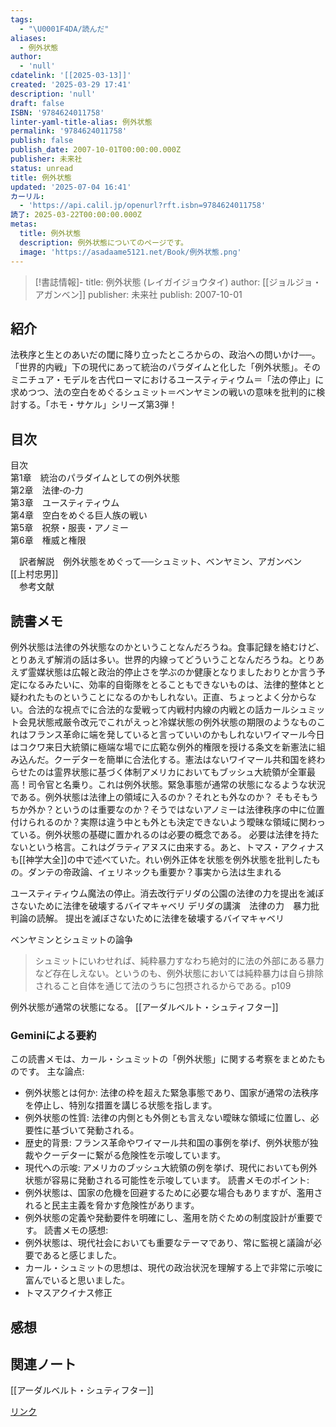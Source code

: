 ```yaml
---
tags:
  - "\U0001F4DA/読んだ"
aliases:
  - 例外状態
author:
  - 'null'
cdatelink: '[[2025-03-13]]'
created: '2025-03-29 17:41'
description: 'null'
draft: false
ISBN: '9784624011758'
linter-yaml-title-alias: 例外状態
permalink: '9784624011758'
publish: false
publish_date: 2007-10-01T00:00:00.000Z
publisher: 未来社
status: unread
title: 例外状態
updated: '2025-07-04 16:41'
カーリル:
  - 'https://api.calil.jp/openurl?rft.isbn=9784624011758'
読了: 2025-03-22T00:00:00.000Z
metas:
  title: 例外状態
  description: 例外状態についてのページです。
  image: 'https://asadaame5121.net/Book/例外状態.png'
---
```

>[!書誌情報]-
>title: 例外状態 (レイガイジョウタイ)
>author: [[ジョルジョ・アガンベン]]
>publisher: 未来社
>publish: 2007-10-01

## 紹介

法秩序と生とのあいだの閾に降り立ったところからの、政治への問いかけ──。「世界的内戦」下の現代にあって統治のパラダイムと化した「例外状態」。そのミニチュア・モデルを古代ローマにおけるユースティティウム＝「法の停止」に求めつつ、法の空白をめぐるシュミット＝ベンヤミンの戦いの意味を批判的に検討する。「ホモ・サケル」シリーズ第3弾！  

## 目次

目次  
第1章　統治のパラダイムとしての例外状態  
第2章　法律‐の‐力  
第3章　ユースティティウム  
第4章　空白をめぐる巨人族の戦い  
第5章　祝祭・服喪・アノミー  
第6章　権威と権限  
  
　訳者解説　例外状態をめぐって──シュミット、ベンヤミン、アガンベン　[[上村忠男]]  
　参考文献  
  
  

## 読書メモ
例外状態は法律の外状態なのかということなんだろうね。食事記録を絡むけど、とりあえず解消の話は多い。世界的内線ってどういうことなんだろうね。とりあえず霊媒状態は広報と政治的停止さを学ぶのか健康となりましたおりとか言う予定になるみたいに、効率的自衛隊をとることもできないものは、法律的整体とと疑われたものということになるのかもしれない。正直、ちょっとよく分からない。合法的な視点でに合法的な愛戦って内戦村内線の内戦との話カールシュミット会見状態戒厳令改元でこれがえっと冷媒状態の例外状態の期限のようなものこれはフランス革命に端を発していると言っていいのかもしれないワイマール今日はコクワ来日大統領に極端な場でに広範な例外的権限を授ける条文を新憲法に組み込んだ。クーデターを簡単に合法化する。憲法はないワイマール共和国を終わらせたのは霊界状態に基づく体制アメリカにおいてもブッシュ大統領が全軍最高！司令官と名乗り。これは例外状態。緊急事態が通常の状態になるような状況である。例外状態は法律上の領域に入るのか？それとも外なのか？
そもそもうちか外か？というのは重要なのか？そうではないアノミーは法律秩序の中に位置付けられるのか？実際は違う中とも外とも決定できないよう曖昧な領域に関わっている。例外状態の基礎に置かれるのは必要の概念である。
必要は法律を持たないという格言。これはグラティアヌスに由来する。あと、トマス・アクィナスも[[神学大全]]の中で述べていた。れい例外正体を状態を例外状態を批判したもの。ダンテの帝政論、イェリネックも重要か？事実から法は生まれる


ユースティティウム魔法の停止。消去改行デリダの公園の法律の力を提出を滅ぼさないために法律を破壊するバイマキャベリ
デリダの講演　法律の力　暴力批判論の読解。
提出を滅ぼさないために法律を破壊するバイマキャベリ

ベンヤミンとシュミットの論争

> シュミットにいわせれば、純粋暴力すなわち絶対的に法の外部にある暴力など存在しえない。というのも、例外状態においては純粋暴力は自ら排除されること自体を通じて法のうちに包摂されるからである。p109


例外状態が通常の状態になる。
[[アーダルベルト・シュティフター]]



### Geminiによる要約
この読書メモは、カール・シュミットの「例外状態」に関する考察をまとめたものです。
主な論点:
 * 例外状態とは何か: 法律の枠を超えた緊急事態であり、国家が通常の法秩序を停止し、特別な措置を講じる状態を指します。
 * 例外状態の性質: 法律の内側とも外側とも言えない曖昧な領域に位置し、必要性に基づいて発動される。
 * 歴史的背景: フランス革命やワイマール共和国の事例を挙げ、例外状態が独裁やクーデターに繋がる危険性を示唆しています。
 * 現代への示唆: アメリカのブッシュ大統領の例を挙げ、現代においても例外状態が容易に発動される可能性を示唆しています。
読書メモのポイント:
 * 例外状態は、国家の危機を回避するために必要な場合もありますが、濫用されると民主主義を脅かす危険性があります。
 * 例外状態の定義や発動要件を明確にし、濫用を防ぐための制度設計が重要です。
読書メモの感想:
 * 例外状態は、現代社会においても重要なテーマであり、常に監視と議論が必要であると感じました。
 * カール・シュミットの思想は、現代の政治状況を理解する上で非常に示唆に富んでいると思いました。
 * トマスアクイナス修正
## 感想
## 関連ノート
[[アーダルベルト・シュティフター]]

<a href="https://asadaame5121.net/9784624011758" class="u-url">リンク</a>
